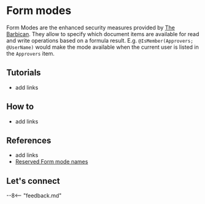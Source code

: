 # Form modes

Form Modes are the enhanced security measures provided by [The Barbican](barbican.md). They allow to specify which document items are available for read and write operations based on a formula result. E.g. `@IsMember(Approvers; @UserName)` would make the mode available when the current user is listed in the `Approvers` item.

## Tutorials

- add links

## How to

- add links

## References

- add links
- [Reserved Form mode names](../references/usingdominorestapi/modenames.md)

## Let's connect

--8<-- "feedback.md"

